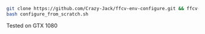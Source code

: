 ```bash
git clone https://github.com/Crazy-Jack/ffcv-env-configure.git && ffcv-env-configure
bash configure_from_scratch.sh
```

Tested on 
GTX 1080
